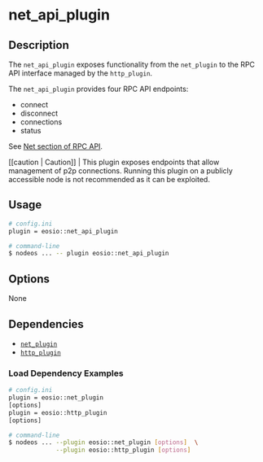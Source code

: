 # net_api_plugin

## Description

The `net_api_plugin` exposes functionality from the `net_plugin` to the RPC API interface managed by the `http_plugin`.

The `net_api_plugin` provides four RPC API endpoints:

* connect
* disconnect
* connections
* status

See [Net section of RPC API](https://developers.eos.io/eosio-nodeos/reference).

[[caution | Caution]]
| This plugin exposes endpoints that allow management of p2p connections. Running this plugin on a publicly accessible node is not recommended as it can be exploited.

## Usage

```sh
# config.ini
plugin = eosio::net_api_plugin

# command-line
$ nodeos ... -- plugin eosio::net_api_plugin
```

## Options

None

## Dependencies

* [`net_plugin`](../net_plugin/index.md)
* [`http_plugin`](../http_plugin/index.md)

### Load Dependency Examples

```sh
# config.ini
plugin = eosio::net_plugin
[options]
plugin = eosio::http_plugin
[options]

# command-line
$ nodeos ... --plugin eosio::net_plugin [options]  \
             --plugin eosio::http_plugin [options]
```
